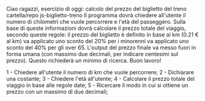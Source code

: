 Ciao ragazzi,
esercizio di oggi: calcolo del prezzo del biglietto del treno
cartella/repo js-biglietto-treno
Il programma dovrà chiedere all'utente il numero di chilometri che vuole percorrere e l'età del passeggero.
Sulla base di queste informazioni dovrà calcolare il prezzo totale del viaggio, secondo queste regole:
il prezzo del biglietto è definito in base ai km (0.21 € al km)
va applicato uno sconto del 20% per i minorenni
va applicato uno sconto del 40% per gli over 65.
L'output del prezzo finale va messo fuori in forma umana (con massimo due decimali, per indicare centesimi sul prezzo). Questo richiederà un minimo di ricerca.
Buon lavoro!

1 - Chiedere all'utente il numero di km che vuole percorrere;
2 - Dichiarare una costante;
3 - Chiedere l'età all'utente;
4 - Calcolare il prezzo totale del viaggio in base alle regole date;
5 - Ricercare il modo in cui si ottiene un prezzo con un massimo di due decimali;
